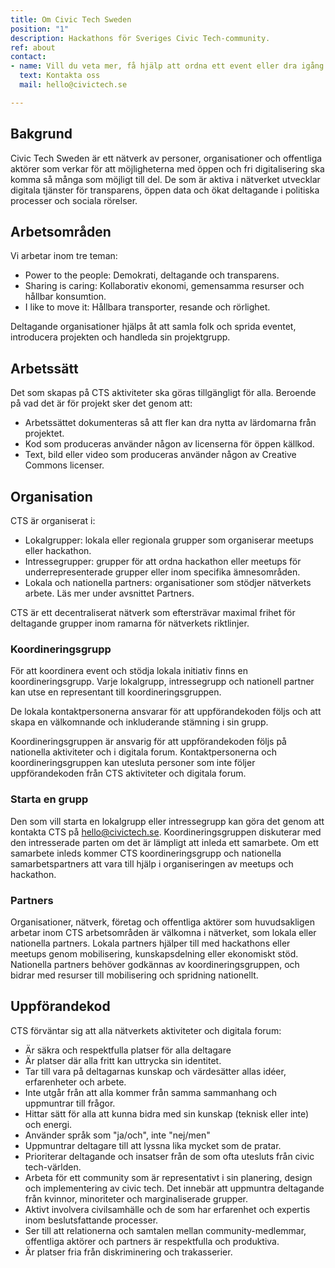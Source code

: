 ```yaml
---
title: Om Civic Tech Sweden
position: "1"
description: Hackathons för Sveriges Civic Tech-community.
ref: about
contact:
- name: Vill du veta mer, få hjälp att ordna ett event eller dra igång en grupp?
  text: Kontakta oss
  mail: hello@civictech.se

---
```

## Bakgrund
Civic Tech Sweden är ett nätverk av personer, organisationer och offentliga aktörer som verkar för att möjligheterna med öppen och fri digitalisering ska komma så många som möjligt till del. De som är aktiva i nätverket utvecklar digitala tjänster för transparens, öppen data och ökat deltagande i politiska processer och sociala rörelser.

## Arbetsområden
Vi arbetar inom tre teman:

* Power to the people: Demokrati, deltagande och transparens.
* Sharing is caring: Kollaborativ ekonomi, gemensamma resurser och hållbar konsumtion.
* I like to move it: Hållbara transporter, resande och rörlighet.

Deltagande organisationer hjälps åt att samla folk och sprida eventet, introducera projekten och handleda sin projektgrupp.

## Arbetssätt
Det som skapas på CTS aktiviteter ska göras tillgängligt för alla. Beroende på vad det är för projekt sker det genom att:

* Arbetssättet dokumenteras så att fler kan dra nytta av lärdomarna från projektet.
* Kod som produceras använder någon av licenserna för öppen källkod.
* Text, bild eller video som produceras använder någon av Creative Commons licenser.

## Organisation
CTS är organiserat i:
* Lokalgrupper: lokala eller regionala grupper som organiserar meetups eller hackathon.
* Intressegrupper: grupper för att ordna hackathon eller meetups för underrepresenterade grupper eller inom specifika ämnesområden.
* Lokala och nationella partners: organisationer som stödjer nätverkets arbete. Läs mer under avsnittet Partners.

CTS är ett decentraliserat nätverk som eftersträvar maximal frihet för deltagande grupper inom ramarna för nätverkets riktlinjer.

### Koordineringsgrupp

För att koordinera event och stödja lokala initiativ finns en koordineringsgrupp. Varje lokalgrupp, intressegrupp och nationell partner kan utse en representant till koordineringsgruppen.

De lokala kontaktpersonerna ansvarar för att uppförandekoden följs och att skapa en välkomnande och inkluderande stämning i sin grupp.

Koordineringsgruppen är ansvarig för att uppförandekoden följs på nationella aktiviteter och i digitala forum. Kontaktpersonerna och koordineringsgruppen kan utesluta personer som inte följer uppförandekoden från CTS aktiviteter och digitala forum.

### Starta en grupp

Den som vill starta en lokalgrupp eller intressegrupp kan göra det genom att kontakta CTS på <hello@civictech.se>. Koordineringsgruppen diskuterar med den intresserade parten om det är lämpligt att inleda ett samarbete. Om ett samarbete inleds kommer CTS koordineringsgrupp och nationella samarbetspartners att vara till hjälp i organiseringen av meetups och hackathon.


### Partners

Organisationer, nätverk, företag och offentliga aktörer som huvudsakligen arbetar inom CTS arbetsområden är välkomna i nätverket, som lokala eller nationella partners. Lokala partners hjälper till med hackathons eller meetups genom mobilisering, kunskapsdelning eller ekonomiskt stöd. Nationella partners behöver godkännas av koordineringsgruppen, och bidrar med resurser till mobilisering och spridning nationellt.

## Uppförandekod
CTS förväntar sig att alla nätverkets aktiviteter och digitala forum:

* Är säkra och respektfulla platser för alla deltagare
* Är platser där alla fritt kan uttrycka sin identitet.
* Tar till vara på deltagarnas kunskap och värdesätter allas idéer, erfarenheter och arbete.
* Inte utgår från att alla kommer från samma sammanhang och uppmuntrar till frågor.
* Hittar sätt för alla att kunna bidra med sin kunskap (teknisk eller inte) och energi.
* Använder språk som "ja/och", inte "nej/men"
* Uppmuntrar deltagare till att lyssna lika mycket som de pratar.
* Prioriterar deltagande och insatser från de som ofta utesluts från civic tech-världen.
* Arbeta för ett community som är representativt i sin planering, design och implementering av civic tech. Det innebär att uppmuntra deltagande från kvinnor, minoriteter och marginaliserade grupper.
* Aktivt involvera civilsamhälle och de som har erfarenhet och expertis inom beslutsfattande processer.
* Ser till att relationerna och samtalen mellan community-medlemmar, offentliga aktörer och partners är respektfulla och produktiva.
* Är platser fria från diskriminering och trakasserier.